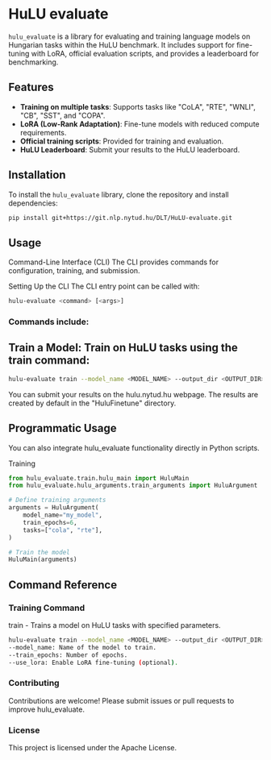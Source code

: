 # HuLU evaluate

`hulu_evaluate` is a library for evaluating and training language models on Hungarian tasks within the HuLU benchmark. It includes support for fine-tuning with LoRA, official evaluation scripts, and provides a leaderboard for benchmarking.

## Features

- **Training on multiple tasks**: Supports tasks like "CoLA", "RTE", "WNLI", "CB", "SST", and "COPA".
- **LoRA (Low-Rank Adaptation)**: Fine-tune models with reduced compute requirements.
- **Official training scripts**: Provided for training and evaluation.
- **HuLU Leaderboard**: Submit your results to the HuLU leaderboard.

## Installation

To install the `hulu_evaluate` library, clone the repository and install dependencies:

```bash
pip install git+https://git.nlp.nytud.hu/DLT/HuLU-evaluate.git
```

## Usage
Command-Line Interface (CLI)
The CLI provides commands for configuration, training, and submission.

Setting Up the CLI
The CLI entry point can be called with:

```bash
hulu-evaluate <command> [<args>]
```
### Commands include:

## Train a Model: Train on HuLU tasks using the train command:

```bash
hulu-evaluate train --model_name <MODEL_NAME> --output_dir <OUTPUT_DIR> --train_epochs 6 --train_batch 8
```

You can submit your results on the hulu.nytud.hu webpage. The results are created by default in the "HuluFinetune" directory. 

## Programmatic Usage
You can also integrate hulu_evaluate functionality directly in Python scripts.

Training
```python
from hulu_evaluate.train.hulu_main import HuluMain
from hulu_evaluate.hulu_arguments.train_arguments import HuluArgument

# Define training arguments
arguments = HuluArgument(
    model_name="my_model",
    train_epochs=6,
    tasks=["cola", "rte"],
)

# Train the model
HuluMain(arguments)
```

## Command Reference
### Training Command
train - Trains a model on HuLU tasks with specified parameters.

```bash
hulu-evaluate train --model_name <MODEL_NAME> --output_dir <OUTPUT_DIR> --train_epochs <EPOCHS>
--model_name: Name of the model to train.
--train_epochs: Number of epochs.
--use_lora: Enable LoRA fine-tuning (optional).
```

### Contributing
Contributions are welcome! Please submit issues or pull requests to improve hulu_evaluate.

### License
This project is licensed under the Apache License.